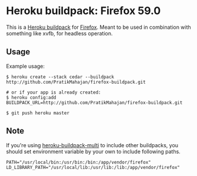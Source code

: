 Heroku buildpack: Firefox 59.0
================================

This is a [Heroku buildpack](http://devcenter.heroku.com/articles/buildpacks) for [Firefox](http://www.mozilla.org/en-US/firefox/new/). Meant to be used in combination with something like xvfb, for headless operation.

Usage
-----

Example usage:

```shell
$ heroku create --stack cedar --buildpack http://github.com/PratikMahajan/firefox-buildpack.git

# or if your app is already created:
$ heroku config:add BUILDPACK_URL=http://github.com/PratikMahajan/firefox-buildpack.git

$ git push heroku master
```

Note
-----

If you're using [heroku-buildpack-multi](https://github.com/ddollar/heroku-buildpack-multi) to include other buildpacks, you should set environment variable by your own to include following paths.

    PATH="/usr/local/bin:/usr/bin:/bin:/app/vendor/firefox"
    LD_LIBRARY_PATH="/usr/local/lib:/usr/lib:/lib:/app/vendor/firefox"
